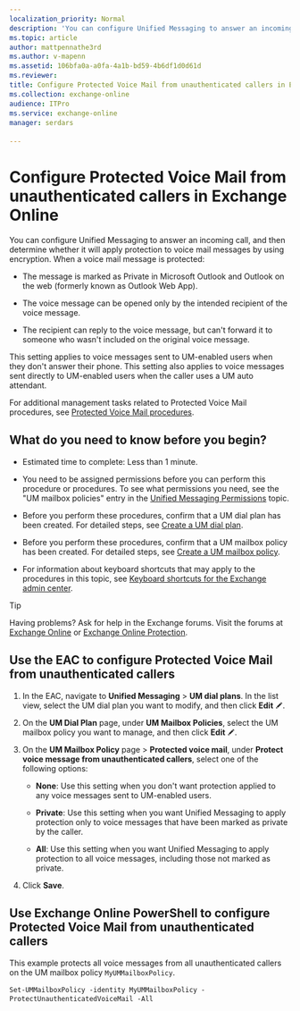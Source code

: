 ```yaml
---
localization_priority: Normal
description: 'You can configure Unified Messaging to answer an incoming call, and then determine whether it will apply protection to voice mail messages by using encryption. When a voice mail message is protected:'
ms.topic: article
author: mattpennathe3rd
ms.author: v-mapenn
ms.assetid: 106bfa0a-a0fa-4a1b-bd59-4b6df1d0d61d
ms.reviewer: 
title: Configure Protected Voice Mail from unauthenticated callers in Exchange Online
ms.collection: exchange-online
audience: ITPro
ms.service: exchange-online
manager: serdars

---
```


# Configure Protected Voice Mail from unauthenticated callers in Exchange Online

You can configure Unified Messaging to answer an incoming call, and then determine whether it will apply protection to voice mail messages by using encryption. When a voice mail message is protected:

- The message is marked as Private in Microsoft Outlook and Outlook on the web (formerly known as Outlook Web App).

- The voice message can be opened only by the intended recipient of the voice message.

- The recipient can reply to the voice message, but can't forward it to someone who wasn't included on the original voice message.

This setting applies to voice messages sent to UM-enabled users when they don't answer their phone. This setting also applies to voice messages sent directly to UM-enabled users when the caller uses a UM auto attendant.

For additional management tasks related to Protected Voice Mail procedures, see [Protected Voice Mail procedures](protected-voice-mail-procedures.md).

## What do you need to know before you begin?

- Estimated time to complete: Less than 1 minute.

- You need to be assigned permissions before you can perform this procedure or procedures. To see what permissions you need, see the "UM mailbox policies" entry in the [Unified Messaging Permissions](https://technet.microsoft.com/library/d326c3bc-8f33-434a-bf02-a83cc26a5498.aspx) topic.

- Before you perform these procedures, confirm that a UM dial plan has been created. For detailed steps, see [Create a UM dial plan](../../voice-mail-unified-messaging/connect-voice-mail-system/create-um-dial-plan.md).

- Before you perform these procedures, confirm that a UM mailbox policy has been created. For detailed steps, see [Create a UM mailbox policy](../../voice-mail-unified-messaging/set-up-voice-mail/create-um-mailbox-policy.md).

- For information about keyboard shortcuts that may apply to the procedures in this topic, see [Keyboard shortcuts for the Exchange admin center](../../accessibility/keyboard-shortcuts-in-admin-center.md).

> [!TIP]
> Having problems? Ask for help in the Exchange forums. Visit the forums at [Exchange Online](https://go.microsoft.com/fwlink/p/?linkId=267542) or [Exchange Online Protection](https://go.microsoft.com/fwlink/p/?linkId=285351).

## Use the EAC to configure Protected Voice Mail from unauthenticated callers

1. In the EAC, navigate to **Unified Messaging** \> **UM dial plans**. In the list view, select the UM dial plan you want to modify, and then click **Edit** ![Edit icon](../../media/ITPro_EAC_EditIcon.gif).

2. On the **UM Dial Plan** page, under **UM Mailbox Policies**, select the UM mailbox policy you want to manage, and then click **Edit** ![Edit icon](../../media/ITPro_EAC_EditIcon.gif).

3. On the **UM Mailbox Policy** page \> **Protected voice mail**, under **Protect voice message from unauthenticated callers**, select one of the following options:

   - **None**: Use this setting when you don't want protection applied to any voice messages sent to UM-enabled users.

   - **Private**: Use this setting when you want Unified Messaging to apply protection only to voice messages that have been marked as private by the caller.

   - **All**: Use this setting when you want Unified Messaging to apply protection to all voice messages, including those not marked as private.

4. Click **Save**.

## Use Exchange Online PowerShell to configure Protected Voice Mail from unauthenticated callers

This example protects all voice messages from all unauthenticated callers on the UM mailbox policy `MyUMMailboxPolicy`.

```
Set-UMMailboxPolicy -identity MyUMMailboxPolicy -ProtectUnauthenticatedVoiceMail -All
```
